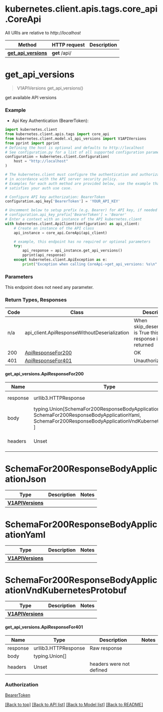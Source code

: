 <a name="__pageTop"></a>
# kubernetes.client.apis.tags.core_api.CoreApi

All URIs are relative to *http://localhost*

Method | HTTP request | Description
------------- | ------------- | -------------
[**get_api_versions**](#get_api_versions) | **get** /api/ | 

# **get_api_versions**
<a name="get_api_versions"></a>
> V1APIVersions get_api_versions()



get available API versions

### Example

* Api Key Authentication (BearerToken):
```python
import kubernetes.client
from kubernetes.client.apis.tags import core_api
from kubernetes.client.model.v1_api_versions import V1APIVersions
from pprint import pprint
# Defining the host is optional and defaults to http://localhost
# See configuration.py for a list of all supported configuration parameters.
configuration = kubernetes.client.Configuration(
    host = "http://localhost"
)

# The kubernetes.client must configure the authentication and authorization parameters
# in accordance with the API server security policy.
# Examples for each auth method are provided below, use the example that
# satisfies your auth use case.

# Configure API key authorization: BearerToken
configuration.api_key['BearerToken'] = 'YOUR_API_KEY'

# Uncomment below to setup prefix (e.g. Bearer) for API key, if needed
# configuration.api_key_prefix['BearerToken'] = 'Bearer'
# Enter a context with an instance of the API kubernetes.client
with kubernetes.client.ApiClient(configuration) as api_client:
    # Create an instance of the API class
    api_instance = core_api.CoreApi(api_client)

    # example, this endpoint has no required or optional parameters
    try:
        api_response = api_instance.get_api_versions()
        pprint(api_response)
    except kubernetes.client.ApiException as e:
        print("Exception when calling CoreApi->get_api_versions: %s\n" % e)
```
### Parameters
This endpoint does not need any parameter.

### Return Types, Responses

Code | Class | Description
------------- | ------------- | -------------
n/a | api_client.ApiResponseWithoutDeserialization | When skip_deserialization is True this response is returned
200 | [ApiResponseFor200](#get_api_versions.ApiResponseFor200) | OK
401 | [ApiResponseFor401](#get_api_versions.ApiResponseFor401) | Unauthorized

#### get_api_versions.ApiResponseFor200
Name | Type | Description  | Notes
------------- | ------------- | ------------- | -------------
response | urllib3.HTTPResponse | Raw response |
body | typing.Union[SchemaFor200ResponseBodyApplicationJson, SchemaFor200ResponseBodyApplicationYaml, SchemaFor200ResponseBodyApplicationVndKubernetesProtobuf, ] |  |
headers | Unset | headers were not defined |

# SchemaFor200ResponseBodyApplicationJson
Type | Description  | Notes
------------- | ------------- | -------------
[**V1APIVersions**](../../models/V1APIVersions.md) |  | 


# SchemaFor200ResponseBodyApplicationYaml
Type | Description  | Notes
------------- | ------------- | -------------
[**V1APIVersions**](../../models/V1APIVersions.md) |  | 


# SchemaFor200ResponseBodyApplicationVndKubernetesProtobuf
Type | Description  | Notes
------------- | ------------- | -------------
[**V1APIVersions**](../../models/V1APIVersions.md) |  | 


#### get_api_versions.ApiResponseFor401
Name | Type | Description  | Notes
------------- | ------------- | ------------- | -------------
response | urllib3.HTTPResponse | Raw response |
body | typing.Union[] |  |
headers | Unset | headers were not defined |

### Authorization

[BearerToken](../../../README.md#BearerToken)

[[Back to top]](#__pageTop) [[Back to API list]](../../../README.md#documentation-for-api-endpoints) [[Back to Model list]](../../../README.md#documentation-for-models) [[Back to README]](../../../README.md)

